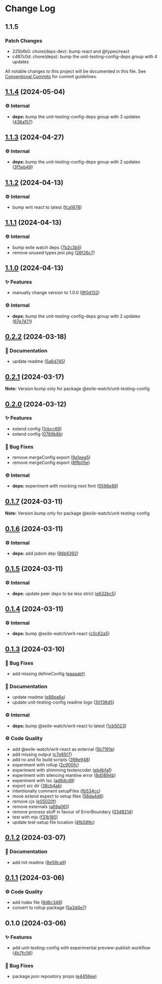 # Change Log

## 1.1.5

### Patch Changes

- 225bfb0: chore(deps-dev): bump react and @types/react
- c487c0d: chore(deps): bump the unit-testing-config-deps group with 4 updates

All notable changes to this project will be documented in this file.
See [Conventional Commits](https://conventionalcommits.org) for commit guidelines.

## [1.1.4](https://github.com/exile-watch/splinters/compare/@exile-watch/unit-testing-config@1.1.3...@exile-watch/unit-testing-config@1.1.4) (2024-05-04)

### ⚙️ Internal

- **deps:** bump the unit-testing-config-deps group with 3 updates ([436a157](https://github.com/exile-watch/splinters/commit/436a1572798fb346bf01abfc892c5dc577a03808))

## [1.1.3](https://github.com/exile-watch/splinters/compare/@exile-watch/unit-testing-config@1.1.2...@exile-watch/unit-testing-config@1.1.3) (2024-04-27)

### ⚙️ Internal

- **deps:** bump the unit-testing-config-deps group with 2 updates ([3f5eb49](https://github.com/exile-watch/splinters/commit/3f5eb4923ba3e768fe6b50d3feb839275d63996d))

## [1.1.2](https://github.com/exile-watch/splinters/compare/@exile-watch/unit-testing-config@1.1.1...@exile-watch/unit-testing-config@1.1.2) (2024-04-13)

### ⚙️ Internal

- bump writ react to latest ([fca1678](https://github.com/exile-watch/splinters/commit/fca167861c7a85cf62f2592c86d77b48caf68267))

## [1.1.1](https://github.com/exile-watch/splinters/compare/@exile-watch/unit-testing-config@1.1.0...@exile-watch/unit-testing-config@1.1.1) (2024-04-13)

### ⚙️ Internal

- bump exile watch deps ([7b2c3b5](https://github.com/exile-watch/splinters/commit/7b2c3b575e0edafe010cc1c199f79eaf7a1fed6e))
- remove unused types jest pkg ([26f26c7](https://github.com/exile-watch/splinters/commit/26f26c7c7d8e9c5ae351f8cf04d6c4389a612f32))

## [1.1.0](https://github.com/exile-watch/splinters/compare/@exile-watch/unit-testing-config@0.2.2...@exile-watch/unit-testing-config@1.1.0) (2024-04-13)

### ✨ Features

- manually change version to 1.0.0 ([9f0d132](https://github.com/exile-watch/splinters/commit/9f0d1327ecfda3e8c7a10feee8fc4753a8fa347b))

### ⚙️ Internal

- **deps:** bump the unit-testing-config-deps group with 2 updates ([67e7471](https://github.com/exile-watch/splinters/commit/67e7471e97da63a4b6024fd0cc1a086353e249bc))

## [0.2.2](https://github.com/exile-watch/splinters/compare/@exile-watch/unit-testing-config@0.2.1...@exile-watch/unit-testing-config@0.2.2) (2024-03-18)

### 📄 Documentation

- update readme ([5a6d745](https://github.com/exile-watch/splinters/commit/5a6d745b01482110ecfb98e4981e8ef6d8f58724))

## [0.2.1](https://github.com/exile-watch/splinters/compare/@exile-watch/unit-testing-config@0.2.0...@exile-watch/unit-testing-config@0.2.1) (2024-03-17)

**Note:** Version bump only for package @exile-watch/unit-testing-config

## [0.2.0](https://github.com/exile-watch/splinters/compare/@exile-watch/unit-testing-config@0.1.7...@exile-watch/unit-testing-config@0.2.0) (2024-03-12)

### ✨ Features

- extend config ([1cbcc69](https://github.com/exile-watch/splinters/commit/1cbcc697e5a83aad2e7fc24a930abad693d0a3cf))
- extend config ([0789b8b](https://github.com/exile-watch/splinters/commit/0789b8ba04b71835cbd9fa8400ba206147c3e677))

### 🐞 Bug Fixes

- remove mergeConfig export ([9a1eea5](https://github.com/exile-watch/splinters/commit/9a1eea5c499721b04e501f5c6283463193e69d37))
- remove mergeConfig export ([8ffb05e](https://github.com/exile-watch/splinters/commit/8ffb05e45818fede5df0a3dd7ca70e41021eeedd))

### ⚙️ Internal

- **deps:** experiment with mocking next font ([5598e88](https://github.com/exile-watch/splinters/commit/5598e889c7ebba6e974884b93ddfab6fe70324fd))

## [0.1.7](https://github.com/exile-watch/splinters/compare/@exile-watch/unit-testing-config@0.1.6...@exile-watch/unit-testing-config@0.1.7) (2024-03-11)

**Note:** Version bump only for package @exile-watch/unit-testing-config

## [0.1.6](https://github.com/exile-watch/splinters/compare/@exile-watch/unit-testing-config@0.1.5...@exile-watch/unit-testing-config@0.1.6) (2024-03-11)

### ⚙️ Internal

- **deps:** add jsdom dep ([96b6392](https://github.com/exile-watch/splinters/commit/96b63928acdea99a2fbd49bb3eb438bb2dc9a4eb))

## [0.1.5](https://github.com/exile-watch/splinters/compare/@exile-watch/unit-testing-config@0.1.4...@exile-watch/unit-testing-config@0.1.5) (2024-03-11)

### ⚙️ Internal

- **deps:** update peer deps to be less strict ([e632bc5](https://github.com/exile-watch/splinters/commit/e632bc5ab8627699af224b7e905939f50a830e45))

## [0.1.4](https://github.com/exile-watch/splinters/compare/@exile-watch/unit-testing-config@0.1.3...@exile-watch/unit-testing-config@0.1.4) (2024-03-11)

### ⚙️ Internal

- **deps:** bump @exile-watch/writ-react ([c0c62a5](https://github.com/exile-watch/splinters/commit/c0c62a551ea1e7db0f2abd521cc8a65084925f58))

## [0.1.3](https://github.com/exile-watch/splinters/compare/@exile-watch/unit-testing-config@0.1.2...@exile-watch/unit-testing-config@0.1.3) (2024-03-10)

### 🐞 Bug Fixes

- add missing defineConfig ([eaaaabf](https://github.com/exile-watch/splinters/commit/eaaaabf8c4e7f1f924ca460a037cabcbfbc3424c))

### 📄 Documentation

- update readme ([e88ea6a](https://github.com/exile-watch/splinters/commit/e88ea6a1909376d16480cf00d1cae168698316e6))
- update unit-testing-config readme logo ([30136d5](https://github.com/exile-watch/splinters/commit/30136d50120f6870869ff85ac8ca920f86bc112e))

### ⚙️ Internal

- **deps:** bump @exile-watch/writ-react to latest ([1cb5023](https://github.com/exile-watch/splinters/commit/1cb5023fc6b6ad4da1058467bfe1eb2116fc37c4))

### ⚙️ Code Quality

- add @exile-watch/writ-react as external ([5b7191e](https://github.com/exile-watch/splinters/commit/5b7191e99e24f73db9dda42fb15d170d75d72929))
- add missing output ([c7e85f7](https://github.com/exile-watch/splinters/commit/c7e85f7f11f4613d0ccb014c7566145ba13850cd))
- add nx and fix build scripts ([398e948](https://github.com/exile-watch/splinters/commit/398e9482cc932566d39f1c627ce8803b3d4a8907))
- experiment with rollup ([2c900fc](https://github.com/exile-watch/splinters/commit/2c900fce8acbddb69a45c9748c9d5b2e82b35611))
- experiment with shimming textencoder ([eb4bfa1](https://github.com/exile-watch/splinters/commit/eb4bfa19c908389a54c830112370d19e1a6c130f))
- experiment with silencing mantine error ([8d0894b](https://github.com/exile-watch/splinters/commit/8d0894bba07b4cbf428281adfc2c9541c2aaa65c))
- experiment with tsc ([ad8dcd9](https://github.com/exile-watch/splinters/commit/ad8dcd989caacfce5ecd07ea47fb2f98f78a8d18))
- export src dir ([38cb4ab](https://github.com/exile-watch/splinters/commit/38cb4abf81e88d48018ea640e13f152d045895c9))
- intentionally comment setupFiles ([fb534cc](https://github.com/exile-watch/splinters/commit/fb534cce8c12263ddb7cde7e12215a99369a65c4))
- move extend expect to setup files ([56da4d8](https://github.com/exile-watch/splinters/commit/56da4d80a82cb79d3fceba2d9b9c32d6d2b798c8))
- remove cjs ([e05020f](https://github.com/exile-watch/splinters/commit/e05020f44720bd355205120a60bd8a8eee5944de))
- remove externals ([a69a061](https://github.com/exile-watch/splinters/commit/a69a061ede19d7676d20655a0c157a4fcb884a9f))
- remove process stuff in favour of ErrorBoundary ([0348214](https://github.com/exile-watch/splinters/commit/0348214176d99fe6fe1a87cf181720a38161ca02))
- test with mjs ([f31b180](https://github.com/exile-watch/splinters/commit/f31b1806ea7ad1fc7bb4092831633185269d3318))
- update test-setup file location ([4fb589c](https://github.com/exile-watch/splinters/commit/4fb589cb4bc76050230b103495240aa8bf111c16))

## [0.1.2](https://github.com/exile-watch/splinters/compare/@exile-watch/unit-testing-config@0.1.1...@exile-watch/unit-testing-config@0.1.2) (2024-03-07)

### 📄 Documentation

- add init readme ([8e59ca9](https://github.com/exile-watch/splinters/commit/8e59ca950556cbbf600b07a2b87be24b3f1d1e9e))

## [0.1.1](https://github.com/exile-watch/splinters/compare/@exile-watch/unit-testing-config@0.1.0...@exile-watch/unit-testing-config@0.1.1) (2024-03-06)

### ⚙️ Code Quality

- add index file ([8d8c348](https://github.com/exile-watch/splinters/commit/8d8c34882502b25c3bc5ec45a2bd2034c2cf988f))
- convert to rollup package ([5a3d4e7](https://github.com/exile-watch/splinters/commit/5a3d4e7c6b8fdd9fa89509194fe40050fe628d12))

## 0.1.0 (2024-03-06)

### ✨ Features

- add unit-testing-config with experimental preview-publish workflow ([4b7fc06](https://github.com/exile-watch/splinters/commit/4b7fc06a8400fbc1eb16ec81318c86eb106d007f))

### 🐞 Bug Fixes

- package.json repository props ([e4456ee](https://github.com/exile-watch/splinters/commit/e4456ee2e161c700bb6f6b05a77c0b5ca1669ad9))
